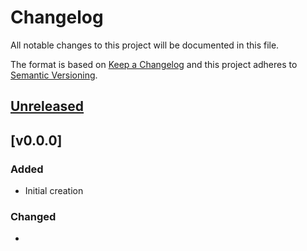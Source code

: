 # Changelog
All notable changes to this project will be documented in this file.

The format is based on [Keep a Changelog](http://keepachangelog.com/en/1.0.0/)
and this project adheres to [Semantic Versioning](http://semver.org/spec/v2.0.0.html).

## [Unreleased]

## [v0.0.0]



### Added
- Initial creation

### Changed
-

[Unreleased]: https://github.com/Comcast/xmidt-issuer/compare/0.0.0...HEAD
